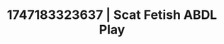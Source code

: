 ---
categories:
- Softcore narrative
- Stepsister roleplay
- Sultry laughter
- Anime
- Wet skin
image: /assets/images/1747183323637.webp
layout: post
seo:
  description: Featured content with exclusive ABDL Play, Scat Fetish. HD images available.
  keywords: ABDL Play, Scat Fetish
  og_image: /assets/images/1747183323637.webp
  schema_type: VisualArtwork
tags:
- ABDL Play
- Scat Fetish
- '#1747183323637'
title: 1747183323637 | Scat Fetish ABDL Play
---